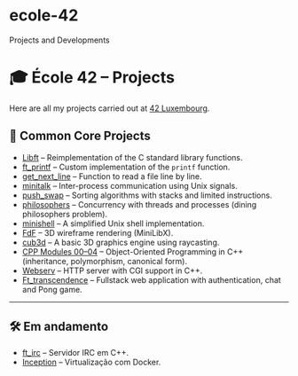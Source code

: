 # ecole-42
Projects and Developments
# 🎓 École 42 – Projects

Here are all my projects carried out at [42 Luxembourg](https://42luxembourg.lu).

## 🚀 Common Core Projects

- [Libft](https://github.com/LuisFilipePires/commom-core-all-projects/tree/main/libft) – Reimplementation of the C standard library functions.  
- [ft_printf](https://github.com/LuisFilipePires/commom-core-all-projects/tree/main/libftprintf) – Custom implementation of the `printf` function.  
- [get_next_line](https://github.com/LuisFilipePires/commom-core-all-projects/tree/main/get_next_line) – Function to read a file line by line.
- [minitalk](https://github.com/LuisFilipePires/commom-core-all-projects/tree/main/minitalk/minitalk) – Inter-process communication using Unix signals.   
- [push_swap](https://github.com/LuisFilipePires/commom-core-all-projects/tree/main/push_swap) – Sorting algorithms with stacks and limited instructions.  
- [philosophers](https://github.com/LuisFilipePires/commom-core-all-projects/tree/main/philosophers) – Concurrency with threads and processes (dining philosophers problem).  
- [minishell](https://github.com/LuisFilipePires/commom-core-all-projects/tree/main/minishell) – A simplified Unix shell implementation.
- [FdF](https://github.com/LuisFilipePires/commom-core-all-projects/tree/main/fdf) – 3D wireframe rendering (MiniLibX).
- [cub3d](https://github.com/LuisFilipePires/commom-core-all-projects/tree/main/cub_3D) – A basic 3D graphics engine using raycasting.  
- [CPP Modules 00–04](https://github.com/LuisFilipePires/commom-core-all-projects/tree/main/cpp00%20to%20cpp04) – Object-Oriented Programming in C++ (inheritance, polymorphism, canonical form).  
- [Webserv](https://github.com/yourusername/webserv) – HTTP server with CGI support in C++.  
- [Ft_transcendence](https://github.com/yourusername/ft_transcendence) – Fullstack web application with authentication, chat and Pong game.  

---

## 🛠️ Em andamento
- [ft_irc](https://github.com/seuusuario/ft_irc) – Servidor IRC em C++.  
- [Inception](https://github.com/seuusuario/inception) – Virtualização com Docker.  
